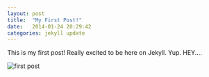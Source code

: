 ```yaml
---
layout: post
title:  "My First Post!"
date:   2014-01-24 20:29:42
categories: jekyll update
---
```


This is my first post! Really excited to be here on Jekyll. Yup. HEY....

![first post](http://www.bubblews.com/assets/images/news/1664569794_1388818434.jpg)